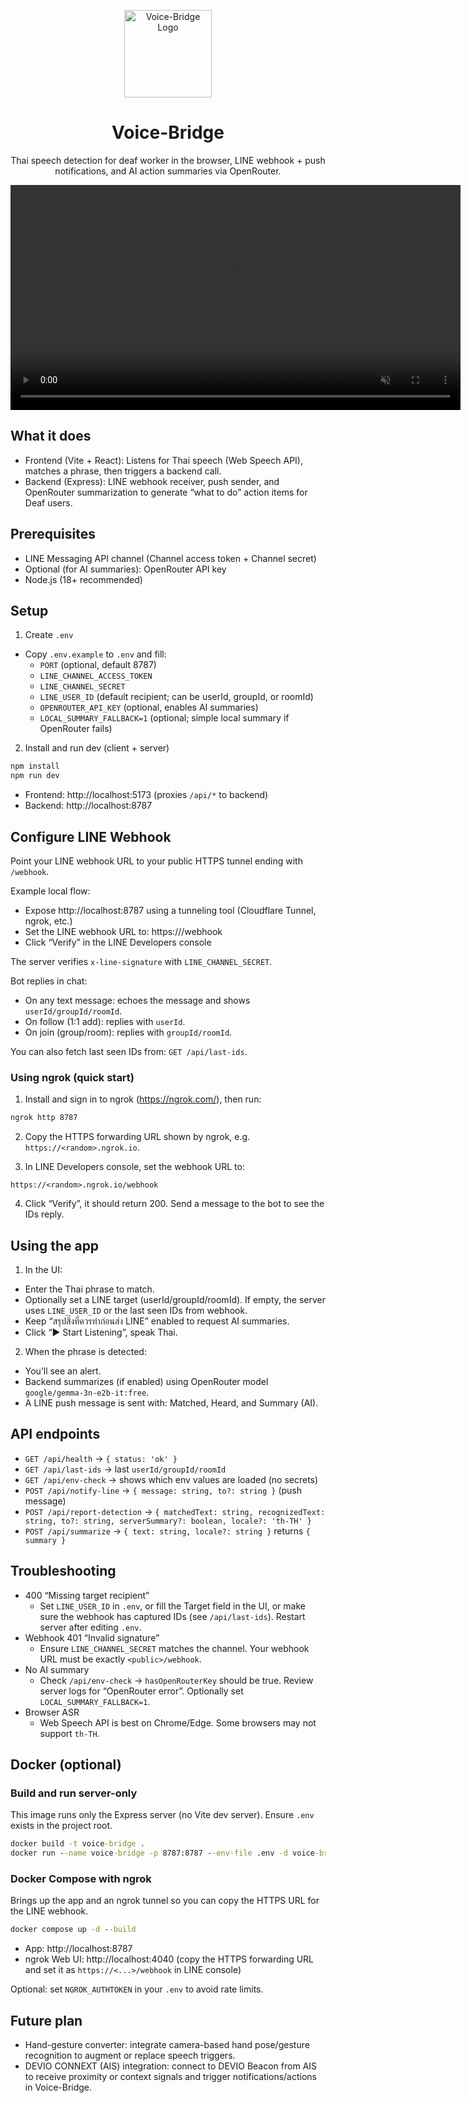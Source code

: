 <p align="center">
  <img src="https://static.wixstatic.com/media/4d1028_ee09050f15a844459a6b1b2366fb3c17~mv2.png/v1/fit/w_2500,h_1330,al_c/4d1028_ee09050f15a844459a6b1b2366fb3c17~mv2.png" alt="Voice-Bridge Logo" width="140" height="140" />
</p>
<h1 align="center">Voice-Bridge</h1>
<p align="center">Thai speech detection for deaf worker in the browser, LINE webhook + push notifications, and AI action summaries via OpenRouter.</p>

<p align="center">
  <video src="https://github.com/user-attachments/assets/b7976cda-ff5e-4a92-a4a3-0cf4e71224ea" width="720" muted autoplay loop playsinline controls></video>
</p>

## What it does
- Frontend (Vite + React): Listens for Thai speech (Web Speech API), matches a phrase, then triggers a backend call.
- Backend (Express): LINE webhook receiver, push sender, and OpenRouter summarization to generate “what to do” action items for Deaf users.

## Prerequisites
- LINE Messaging API channel (Channel access token + Channel secret)
- Optional (for AI summaries): OpenRouter API key
- Node.js (18+ recommended)

## Setup
1) Create `.env`
- Copy `.env.example` to `.env` and fill:
  - `PORT` (optional, default 8787)
  - `LINE_CHANNEL_ACCESS_TOKEN`
  - `LINE_CHANNEL_SECRET`
  - `LINE_USER_ID` (default recipient; can be userId, groupId, or roomId)
  - `OPENROUTER_API_KEY` (optional, enables AI summaries)
  - `LOCAL_SUMMARY_FALLBACK=1` (optional; simple local summary if OpenRouter fails)

2) Install and run dev (client + server)

```cmd
npm install
npm run dev
```

- Frontend: http://localhost:5173 (proxies `/api/*` to backend)
- Backend:  http://localhost:8787

## Configure LINE Webhook
Point your LINE webhook URL to your public HTTPS tunnel ending with `/webhook`.

Example local flow:
- Expose http://localhost:8787 using a tunneling tool (Cloudflare Tunnel, ngrok, etc.)
- Set the LINE webhook URL to: https://<your-public-domain>/webhook
- Click “Verify” in the LINE Developers console

The server verifies `x-line-signature` with `LINE_CHANNEL_SECRET`.

Bot replies in chat:
- On any text message: echoes the message and shows `userId/groupId/roomId`.
- On follow (1:1 add): replies with `userId`.
- On join (group/room): replies with `groupId/roomId`.

You can also fetch last seen IDs from: `GET /api/last-ids`.

### Using ngrok (quick start)
1) Install and sign in to ngrok (https://ngrok.com/), then run:

```cmd
ngrok http 8787
```

2) Copy the HTTPS forwarding URL shown by ngrok, e.g. `https://<random>.ngrok.io`.

3) In LINE Developers console, set the webhook URL to:

```
https://<random>.ngrok.io/webhook
```

4) Click “Verify”, it should return 200. Send a message to the bot to see the IDs reply.

## Using the app
1) In the UI:
- Enter the Thai phrase to match.
- Optionally set a LINE target (userId/groupId/roomId). If empty, the server uses `LINE_USER_ID` or the last seen IDs from webhook.
- Keep “สรุปสิ่งที่ควรทำก่อนส่ง LINE” enabled to request AI summaries.
- Click “▶ Start Listening”, speak Thai.

2) When the phrase is detected:
- You’ll see an alert.
- Backend summarizes (if enabled) using OpenRouter model `google/gemma-3n-e2b-it:free`.
- A LINE push message is sent with: Matched, Heard, and Summary (AI).

## API endpoints
- `GET /api/health` → `{ status: 'ok' }`
- `GET /api/last-ids` → last `userId/groupId/roomId`
- `GET /api/env-check` → shows which env values are loaded (no secrets)
- `POST /api/notify-line` → `{ message: string, to?: string }` (push message)
- `POST /api/report-detection` → `{ matchedText: string, recognizedText: string, to?: string, serverSummary?: boolean, locale?: 'th-TH' }`
- `POST /api/summarize` → `{ text: string, locale?: string }` returns `{ summary }`

## Troubleshooting
- 400 “Missing target recipient”
  - Set `LINE_USER_ID` in `.env`, or fill the Target field in the UI, or make sure the webhook has captured IDs (see `/api/last-ids`). Restart server after editing `.env`.
- Webhook 401 “Invalid signature”
  - Ensure `LINE_CHANNEL_SECRET` matches the channel. Your webhook URL must be exactly `<public>/webhook`.
- No AI summary
  - Check `/api/env-check` → `hasOpenRouterKey` should be true. Review server logs for “OpenRouter error”. Optionally set `LOCAL_SUMMARY_FALLBACK=1`.
- Browser ASR
  - Web Speech API is best on Chrome/Edge. Some browsers may not support `th-TH`.

## Docker (optional)

### Build and run server-only
This image runs only the Express server (no Vite dev server). Ensure `.env` exists in the project root.

```cmd
docker build -t voice-bridge .
docker run --name voice-bridge -p 8787:8787 --env-file .env -d voice-bridge
```

### Docker Compose with ngrok
Brings up the app and an ngrok tunnel so you can copy the HTTPS URL for the LINE webhook.

```cmd
docker compose up -d --build
```

- App: http://localhost:8787
- ngrok Web UI: http://localhost:4040 (copy the HTTPS forwarding URL and set it as `https://<...>/webhook` in LINE console)

Optional: set `NGROK_AUTHTOKEN` in your `.env` to avoid rate limits.

## Future plan
- Hand-gesture converter: integrate camera-based hand pose/gesture recognition to augment or replace speech triggers.
- DEVIO CONNEXT (AIS) integration: connect to DEVIO Beacon from AIS to receive proximity or context signals and trigger notifications/actions in Voice-Bridge.



